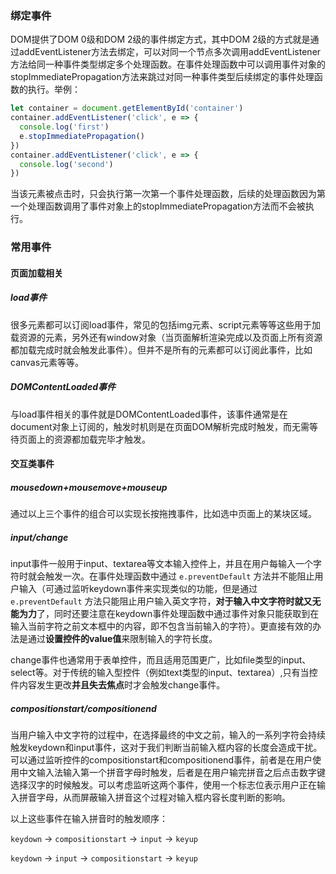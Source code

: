 ### 绑定事件

DOM提供了DOM 0级和DOM 2级的事件绑定方式，其中DOM 2级的方式就是通过addEventListener方法去绑定，可以对同一个节点多次调用addEventListener方法给同一种事件类型绑定多个处理函数。在事件处理函数中可以调用事件对象的stopImmediatePropagation方法来跳过对同一种事件类型后续绑定的事件处理函数的执行。举例：

```javascript
let container = document.getElementById('container')
container.addEventListener('click', e => {
  console.log('first')
  e.stopImmediatePropagation()
})
container.addEventListener('click', e => {
  console.log('second')
})
```

当该元素被点击时，只会执行第一次第一个事件处理函数，后续的处理函数因为第一个处理函数调用了事件对象上的stopImmediatePropagation方法而不会被执行。

### 常用事件

#### 页面加载相关

##### load事件

很多元素都可以订阅load事件，常见的包括img元素、script元素等等这些用于加载资源的元素，另外还有window对象（当页面解析渲染完成以及页面上所有资源都加载完成时就会触发此事件）。但并不是所有的元素都可以订阅此事件，比如canvas元素等等。

##### DOMContentLoaded事件

与load事件相关的事件就是DOMContentLoaded事件，该事件通常是在document对象上订阅的，触发时机则是在页面DOM解析完成时触发，而无需等待页面上的资源都加载完毕才触发。

#### 交互类事件

##### mousedown+mousemove+mouseup

通过以上三个事件的组合可以实现长按拖拽事件，比如选中页面上的某块区域。

##### input/change

input事件一般用于input、textarea等文本输入控件上，并且在用户每输入一个字符时就会触发一次。在事件处理函数中通过 `e.preventDefault` 方法并不能阻止用户输入（可通过监听keydown事件来实现类似的功能，但是通过 `e.preventDefault` 方法只能阻止用户输入英文字符，**对于输入中文字符时就又无能为力**了，同时还要注意在keydown事件处理函数中通过事件对象只能获取到在输入当前字符之前文本框中的内容，即不包含当前输入的字符）。更直接有效的办法是通过**设置控件的value值**来限制输入的字符长度。

change事件也通常用于表单控件，而且适用范围更广，比如file类型的input、select等。对于传统的输入型控件（例如text类型的input、textarea）,只有当控件内容发生更改**并且失去焦点**时才会触发change事件。

##### compositionstart/compositionend

当用户输入中文字符的过程中，在选择最终的中文之前，输入的一系列字符会持续触发keydown和input事件，这对于我们判断当前输入框内容的长度会造成干扰。可以通过监听控件的compositionstart和compositionend事件，前者是在用户使用中文输入法输入第一个拼音字母时触发，后者是在用户输完拼音之后点击数字键选择汉字的时候触发。可以考虑监听这两个事件，使用一个标志位表示用户正在输入拼音字母，从而屏蔽输入拼音这个过程对输入框内容长度判断的影响。

以上这些事件在输入拼音时的触发顺序：

`keydown` -> `compositionstart` -> `input` -> `keyup`

`keydown` -> `input` -> `compositionstart` -> `keyup`

